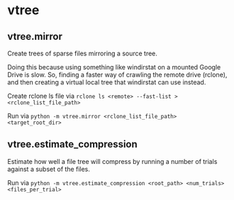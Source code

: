 # vtree

## vtree.mirror

Create trees of sparse files mirroring a source tree.

Doing this because using something like windirstat on a mounted Google Drive is
slow.  So, finding a faster way of crawling the remote drive (rclone), and then
creating a virtual local tree that windirstat can use instead.

Create rclone ls file via `rclone ls <remote> --fast-list > <rclone_list_file_path>`

Run via `python -m vtree.mirror <rclone_list_file_path> <target_root_dir>`

## vtree.estimate_compression

Estimate how well a file tree will compress by running a number of trials
against a subset of the files.

Run via `python -m vtree.estimate_compression <root_path> <num_trials> <files_per_trial>`
